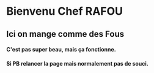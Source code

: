 # Bienvenu Chef RAFOU

## Ici on mange comme des Fous

#### C'est pas super beau, mais ça fonctionne.
#### Si PB relancer la page mais normalement pas de souci.
